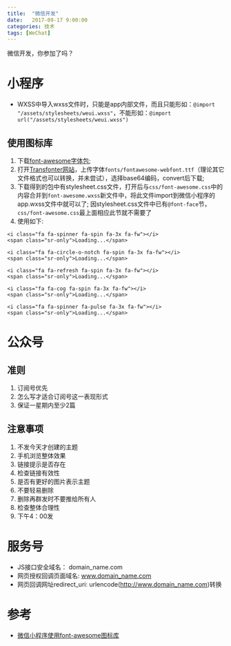 ```yaml
---
title:  "微信开发"
date:   2017-09-17 9:00:00
categories: 技术
tags: [WeChat]
---
```


微信开发，你参加了吗？

<!-- More -->

# 小程序
* WXSS中导入wxss文件时，只能是app内部文件，而且只能形如：`@import "/assets/stylesheets/weui.wxss"`，不能形如：`@import url("/assets/stylesheets/weui.wxss")`

## 使用图标库
1. 下载[font-awesome字体包](http://fontawesome.io/);
2. 打开[Transfonter网站](https://transfonter.org/)，上传字体`fonts/fontawesome-webfont.ttf`（理论其它文件格式也可以转换，并未尝试），选择base64编码，convert后下载;
3. 下载得到的包中有stylesheet.css文件，打开后与`css/font-awesome.css`中的内容合并到`font-awesome.wxss`新文件中，将此文件import到微信小程序的app.wxss文件中就可以了;
   因stylesheet.css文件中已有`@font-face`节，`css/font-awesome.css`最上面相应此节就不需要了
4. 使用如下:

```
<i class="fa fa-spinner fa-spin fa-3x fa-fw"></i>
<span class="sr-only">Loading...</span>

<i class="fa fa-circle-o-notch fa-spin fa-3x fa-fw"></i>
<span class="sr-only">Loading...</span>

<i class="fa fa-refresh fa-spin fa-3x fa-fw"></i>
<span class="sr-only">Loading...</span>

<i class="fa fa-cog fa-spin fa-3x fa-fw"></i>
<span class="sr-only">Loading...</span>

<i class="fa fa-spinner fa-pulse fa-3x fa-fw"></i>
<span class="sr-only">Loading...</span>

```
# 公众号
## 准则
1. 订阅号优先
2. 怎么写才适合订阅号这一表现形式
3. 保证一星期内至少2篇

## 注意事项
1. 不发今天才创建的主题
2. 手机浏览整体效果
3. 链接提示是否存在
4. 检查链接有效性
5. 是否有更好的图片表示主题
6. 不要轻易删除
7. 删除再群发时不要推给所有人
8. 检查整体合理性
9. 下午4：00发

# 服务号
* JS接口安全域名： domain_name.com
* 网页授权回调页面域名: www.domain_name.com
* 网页回调网址redirect_uri: urlencode(http://www.domain_name.com)转换  

# 参考
* [微信小程序使用font-awesome图标库](http://blog.csdn.net/abczdefg/article/details/54407526)